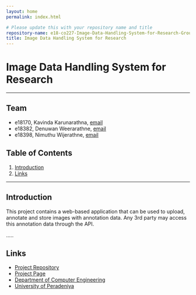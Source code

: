 ```yaml
---
layout: home
permalink: index.html

# Please update this with your repository name and title
repository-name: e18-co227-Image-Data-Handling-System-for-Research-Group-A
title: Image Data Handling System for Research
---
```


# Image Data Handling System for Research

---

<!--- This is a sample image, to show how to add images to your page. To learn more options, please refer [this](https://projects.ce.pdn.ac.lk/docs/faq/how-to-add-an-image/)

![Sample Image](./images/sample.png) --->


## Team
-  e18170, Kavinda Karunarathna, [email](mailto:e18170@eng.pdn.ac.lk)
-  e18382, Denuwan Weerarathne, [email](mailto:e18382@eng.pdn.ac.lk)
-  e18398, Nimuthu Wijerathne, [email](mailto:e18398@eng.pdn.ac.lk)

## Table of Contents
1. [Introduction](#introduction)
2. [Links](#links)

---

## Introduction

 This project contains a web-based application that can be used to upload, annotate and store images with annotation data. Any 3rd party may access this annotation data through the API.

.....

## Links

- [Project Repository](https://github.com/cepdnaclk/e18-co227-Image-Data-Handling-System-for-Research-Group-A)
- [Project Page](https://cepdnaclk.github.io/e18-co227-Image-Data-Handling-System-for-Research-Group-A)
- [Department of Computer Engineering](http://www.ce.pdn.ac.lk/)
- [University of Peradeniya](https://eng.pdn.ac.lk/)


<!---[//]: # (Please refer this to learn more about Markdown syntax)
[//]: # (https://github.com/adam-p/markdown-here/wiki/Markdown-Cheatsheet) --->

